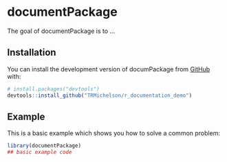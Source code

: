
# documentPackage

<!-- badges: start -->
<!-- badges: end -->

The goal of documentPackage is to ...

## Installation

You can install the development version of documPackage from [GitHub](https://github.com/) with:

``` r
# install.packages("devtools")
devtools::install_github("TRMichelson/r_documentation_demo")
```

## Example

This is a basic example which shows you how to solve a common problem:

``` r
library(documentPackage)
## basic example code
```

